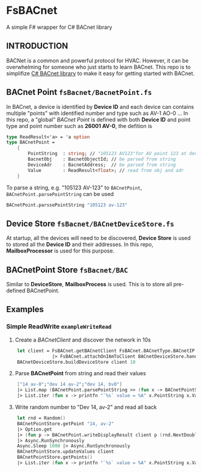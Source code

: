 # FsBACnet
A simple F# wrapper for C# BACnet library

## INTRODUCTION
BACNet is a common and powerful protocol for HVAC. However, it can be overwhelming for someone who just starts to learn BACnet.
This repo is to simplifize [C# BACnet library](https://github.com/ela-compil/BACnet) to make it easy for getting started with BACnet.

## BACnet Point ``fsBacnet/BacnetPoint.fs``
In BACnet, a device is identified by **Device ID** and each device can contains multiple "points" with identified number and type such as AV-1 AO-0 ...
In this repo, a "global" *BACnet Point* is defined with both **Device ID** and point type and point number such as **26001 AV-0**, the defition is 
```fsharp
type ReadResult<'a> = 'a option
type BACnetPoint =
    {
        PointString  : string; // "105123 AV123"for AV point 123 at device 105123
        BacnetObj    : BacnetObjectId; // be parsed from string        
        DeviceAdr    : BacnetAddress;  // be parsed from string
        Value        : ReadResult<float>; // read from obj and adr
    }
```
To parse a string, e.g. "105123 AV-123" to ``BACnetPoint``, ``BACnetPoint.parsePointString`` can be used
```fsharp
BACnetPoint.parssePointString "105123 av-123"
```

## Device Store ``fsBacnet/BACnetDeviceStore.fs``
At startup, all the devices will need to be discovered, **Device Store** is used to stored all the **Device ID** and their addresses. In this repo, **MailboxProcessor** is used for this purpose.

## BACnetPoint Store ``fsBacnet/BAC``
Similar to **DeviceStore**, **MailboxProcess** is used. This is to store all pre-defined BACnetPoint.

## Examples
### Simple ReadWrite ``exampleWriteRead``
1. Create a *BACnetClient* and discover the network in 10s
```fsharp
    let client = FsBACnet.getBACnetClient FsBACnet.BACnetType.BACnetIP argv.[0] 
                 |> FsBACnet.attachOnIAmToClient BACnetDeviceStore.handlerOnIam 
    BACnetDeviceStore.buildDeviceStore client 10      
```    
2. Parse **BACnetPoint** from string and read their values
```fsharp
    ["14 av-0";"dev 14 av-2";"dev 14, bv0"]
    |> List.map (BACnetPoint.parsePointString >> (fun x -> BACnetPointStore.putPoint x; BACnetPoint.readValue client x))
    |> List.iter (fun x -> printfn "`%s` value = %A" x.PointString x.Value)
```
3. Write random number to "Dev 14, av-2" and read all back
```fsharp
    let rnd = Random()
    BACnetPointStore.getPoint "14, av-2" 
    |> Option.get
    |> (fun p -> BACnetPoint.writeDisplayResult client p (rnd.NextDouble() |> float32))
    |> Async.RunSynchronously
    Async.Sleep 1000 |> Async.RunSynchronously
    BACnetPointStore.updateValues client
    BACnetPointStore.getPoints()
    |> List.iter (fun x -> printfn "`%s` value = %A" x.PointString x.Value)
```

